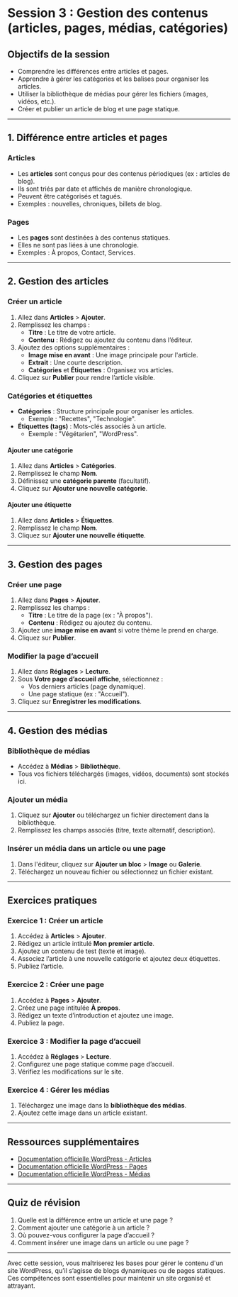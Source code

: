 # Session 3 : Gestion des contenus (articles, pages, médias, catégories)

## Objectifs de la session
- Comprendre les différences entre articles et pages.
- Apprendre à gérer les catégories et les balises pour organiser les articles.
- Utiliser la bibliothèque de médias pour gérer les fichiers (images, vidéos, etc.).
- Créer et publier un article de blog et une page statique.

---

## 1. Différence entre articles et pages

### Articles
- Les **articles** sont conçus pour des contenus périodiques (ex : articles de blog).
- Ils sont triés par date et affichés de manière chronologique.
- Peuvent être catégorisés et tagués.
- Exemples : nouvelles, chroniques, billets de blog.

### Pages
- Les **pages** sont destinées à des contenus statiques.
- Elles ne sont pas liées à une chronologie.
- Exemples : À propos, Contact, Services.

---

## 2. Gestion des articles

### Créer un article
1. Allez dans **Articles** > **Ajouter**.
2. Remplissez les champs :
   - **Titre** : Le titre de votre article.
   - **Contenu** : Rédigez ou ajoutez du contenu dans l’éditeur.
3. Ajoutez des options supplémentaires :
   - **Image mise en avant** : Une image principale pour l'article.
   - **Extrait** : Une courte description.
   - **Catégories** et **Étiquettes** : Organisez vos articles.
4. Cliquez sur **Publier** pour rendre l’article visible.

### Catégories et étiquettes
- **Catégories** : Structure principale pour organiser les articles.
  - Exemple : "Recettes", "Technologie".
- **Étiquettes (tags)** : Mots-clés associés à un article.
  - Exemple : "Végétarien", "WordPress".

#### Ajouter une catégorie
1. Allez dans **Articles** > **Catégories**.
2. Remplissez le champ **Nom**.
3. Définissez une **catégorie parente** (facultatif).
4. Cliquez sur **Ajouter une nouvelle catégorie**.

#### Ajouter une étiquette
1. Allez dans **Articles** > **Étiquettes**.
2. Remplissez le champ **Nom**.
3. Cliquez sur **Ajouter une nouvelle étiquette**.

---

## 3. Gestion des pages

### Créer une page
1. Allez dans **Pages** > **Ajouter**.
2. Remplissez les champs :
   - **Titre** : Le titre de la page (ex : "À propos").
   - **Contenu** : Rédigez ou ajoutez du contenu.
3. Ajoutez une **image mise en avant** si votre thème le prend en charge.
4. Cliquez sur **Publier**.

### Modifier la page d’accueil
1. Allez dans **Réglages** > **Lecture**.
2. Sous **Votre page d’accueil affiche**, sélectionnez :
   - Vos derniers articles (page dynamique).
   - Une page statique (ex : "Accueil").
3. Cliquez sur **Enregistrer les modifications**.

---

## 4. Gestion des médias

### Bibliothèque de médias
- Accédez à **Médias** > **Bibliothèque**.
- Tous vos fichiers téléchargés (images, vidéos, documents) sont stockés ici.

### Ajouter un média
1. Cliquez sur **Ajouter** ou téléchargez un fichier directement dans la bibliothèque.
2. Remplissez les champs associés (titre, texte alternatif, description).

### Insérer un média dans un article ou une page
1. Dans l'éditeur, cliquez sur **Ajouter un bloc** > **Image** ou **Galerie**.
2. Téléchargez un nouveau fichier ou sélectionnez un fichier existant.

---

## Exercices pratiques

### Exercice 1 : Créer un article
1. Accédez à **Articles** > **Ajouter**.
2. Rédigez un article intitulé **Mon premier article**.
3. Ajoutez un contenu de test (texte et image).
4. Associez l’article à une nouvelle catégorie et ajoutez deux étiquettes.
5. Publiez l’article.

### Exercice 2 : Créer une page
1. Accédez à **Pages** > **Ajouter**.
2. Créez une page intitulée **À propos**.
3. Rédigez un texte d’introduction et ajoutez une image.
4. Publiez la page.

### Exercice 3 : Modifier la page d’accueil
1. Accédez à **Réglages** > **Lecture**.
2. Configurez une page statique comme page d’accueil.
3. Vérifiez les modifications sur le site.

### Exercice 4 : Gérer les médias
1. Téléchargez une image dans la **bibliothèque des médias**.
2. Ajoutez cette image dans un article existant.

---

## Ressources supplémentaires
- [Documentation officielle WordPress - Articles](https://wordpress.org/support/article/writing-posts/)
- [Documentation officielle WordPress - Pages](https://wordpress.org/support/article/pages/)
- [Documentation officielle WordPress - Médias](https://wordpress.org/support/article/media-library-screen/)

---

## Quiz de révision
1. Quelle est la différence entre un article et une page ?
2. Comment ajouter une catégorie à un article ?
3. Où pouvez-vous configurer la page d’accueil ?
4. Comment insérer une image dans un article ou une page ?

---

Avec cette session, vous maîtriserez les bases pour gérer le contenu d'un site WordPress, qu’il s’agisse de blogs dynamiques ou de pages statiques. Ces compétences sont essentielles pour maintenir un site organisé et attrayant.
